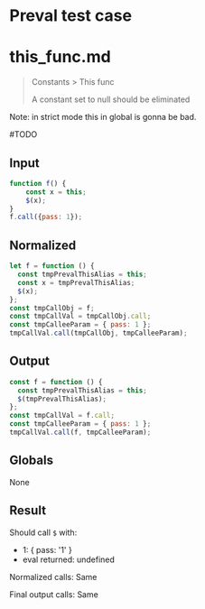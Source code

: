 # Preval test case

# this_func.md

> Constants > This func
>
> A constant set to null should be eliminated

Note: in strict mode this in global is gonna be bad.

#TODO

## Input

`````js filename=intro
function f() {
    const x = this;
    $(x);
}
f.call({pass: 1});
`````

## Normalized

`````js filename=intro
let f = function () {
  const tmpPrevalThisAlias = this;
  const x = tmpPrevalThisAlias;
  $(x);
};
const tmpCallObj = f;
const tmpCallVal = tmpCallObj.call;
const tmpCalleeParam = { pass: 1 };
tmpCallVal.call(tmpCallObj, tmpCalleeParam);
`````

## Output

`````js filename=intro
const f = function () {
  const tmpPrevalThisAlias = this;
  $(tmpPrevalThisAlias);
};
const tmpCallVal = f.call;
const tmpCalleeParam = { pass: 1 };
tmpCallVal.call(f, tmpCalleeParam);
`````

## Globals

None

## Result

Should call `$` with:
 - 1: { pass: '1' }
 - eval returned: undefined

Normalized calls: Same

Final output calls: Same
